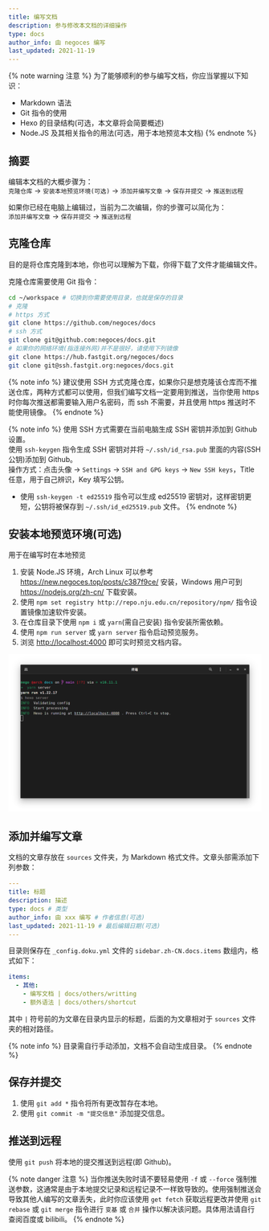 ```yaml
---
title: 编写文档
description: 参与修改本文档的详细操作
type: docs
author_info: 由 negoces 编写
last_updated: 2021-11-19
---
```


{% note warning 注意 %}
为了能够顺利的参与编写文档，你应当掌握以下知识：
- Markdown 语法
- Git 指令的使用
- Hexo 的目录结构(可选，本文章将会简要概述)
- Node.JS 及其相关指令的用法(可选，用于本地预览本文档)
{% endnote %}

## 摘要

编辑本文档的大概步骤为：  
`克隆仓库` -> `安装本地预览环境(可选)` -> `添加并编写文章` -> `保存并提交` -> `推送到远程`

如果你已经在电脑上编辑过，当前为二次编辑，你的步骤可以简化为：  
`添加并编写文章` -> `保存并提交` -> `推送到远程`

## 克隆仓库

目的是将仓库克隆到本地，你也可以理解为下载，你得下载了文件才能编辑文件。

克隆仓库需要使用 Git 指令：

```bash
cd ~/workspace # 切换到你需要使用目录，也就是保存的目录
# 克隆
# https 方式
git clone https://github.com/negoces/docs
# ssh 方式
git clone git@github.com:negoces/docs.git
# 如果你的网络环境(指连接外网)并不是很好，请使用下列镜像
git clone https://hub.fastgit.org/negoces/docs
git clone git@ssh.fastgit.org:negoces/docs.git
```

{% note info %}
建议使用 SSH 方式克隆仓库，如果你只是想克隆该仓库而不推送仓库，两种方式都可以使用，但我们编写文档一定要用到推送，当你使用 https 时你每次推送都需要输入用户名密码，而 ssh 不需要，并且使用 https 推送时不能使用镜像。
{% endnote %}

{% note info %}
使用 SSH 方式需要在当前电脑生成 SSH 密钥并添加到 Github 设置。  
使用 `ssh-keygen` 指令生成 SSH 密钥对并将 `~/.ssh/id_rsa.pub` 里面的内容(SSH 公钥)添加到 Github。  
操作方式：点击头像 -> `Settings` -> `SSH and GPG keys` -> `New SSH keys`，Title 任意，用于自己辨识，Key 填写公钥。

- 使用 `ssh-keygen -t ed25519` 指令可以生成 ed25519 密钥对，这样密钥更短，公钥将被保存到 `~/.ssh/id_ed25519.pub` 文件。
{% endnote %}

## 安装本地预览环境(可选)

用于在编写时在本地预览

1. 安装 Node.JS 环境，Arch Linux 可以参考 <https://new.negoces.top/posts/c387f9ce/> 安装，Windows 用户可到 <https://nodejs.org/zh-cn/> 下载安装。
2. 使用 `npm set registry http://repo.nju.edu.cn/repository/npm/` 指令设置镜像加速软件安装。
3. 在仓库目录下使用 `npm i` 或 `yarn`(需自己安装) 指令安装所需依赖。
4. 使用 `npm run server` 或 `yarn server` 指令启动预览服务。
5. 浏览 <http://localhost:4000> 即可实时预览文档内容。

![Server](server.png)

## 添加并编写文章

文档的文章存放在 `sources` 文件夹，为 Markdown 格式文件。文章头部需添加下列参数：

```yaml
---
title: 标题
description: 描述
type: docs # 类型
author_info: 由 xxx 编写 # 作者信息(可选)
last_updated: 2021-11-19 # 最后编辑日期(可选)
---
```

目录则保存在 `_config.doku.yml` 文件的 `sidebar.zh-CN.docs.items` 数组内，格式如下：

```yaml
items:
  - 其他:
    - 编写文档 | docs/others/writting
    - 额外语法 | docs/others/shortcut
```

其中 `|` 符号前的为文章在目录内显示的标题，后面的为文章相对于 `sources` 文件夹的相对路径。

{% note info %}
目录需自行手动添加，文档不会自动生成目录。
{% endnote %}

## 保存并提交

1. 使用 `git add *` 指令将所有更改暂存在本地。
2. 使用 `git commit -m "提交信息"` 添加提交信息。

## 推送到远程

使用 `git push` 将本地的提交推送到远程(即 Github)。

{% note danger 注意 %}
当你推送失败时请不要轻易使用 `-f` 或 `--force` 强制推送参数，这通常是由于本地提交记录和远程记录不一样致导致的。使用强制推送会导致其他人编写的文章丢失，此时你应该使用 `get fetch` 获取远程更改并使用 `git rebase` 或 `git merge` 指令进行 `变基` 或 `合并` 操作以解决该问题。具体用法请自行查阅百度或 bilibili。
{% endnote %}

